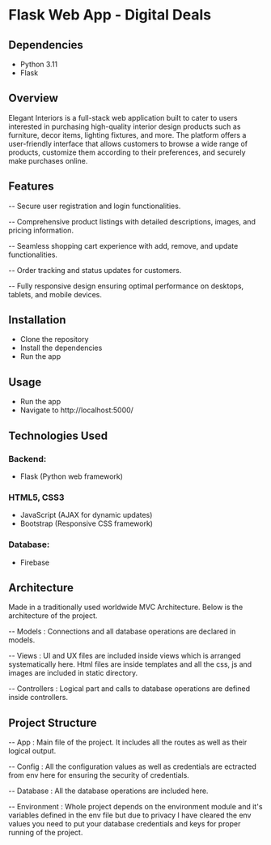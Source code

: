 # Flask Web App - Digital Deals

## Dependencies

- Python 3.11
- Flask

## Overview

Elegant Interiors is a full-stack web application built to cater to users interested in purchasing high-quality interior design products such as furniture, decor items, lighting fixtures, and more. The platform offers a user-friendly interface that allows customers to browse a wide range of products, customize them according to their preferences, and securely make purchases online.


## Features

--  Secure user registration and login functionalities.

--  Comprehensive product listings with detailed descriptions, images, and pricing information.

--  Seamless shopping cart experience with add, remove, and update functionalities.

--  Order tracking and status updates for customers.

--  Fully responsive design ensuring optimal performance on desktops, tablets, and mobile devices.


## Installation

- Clone the repository
- Install the dependencies
- Run the app
  

## Usage

- Run the app
- Navigate to http://localhost:5000/
  

## Technologies Used

### Backend:
- Flask (Python web framework)

### HTML5, CSS3
- JavaScript (AJAX for dynamic updates)
- Bootstrap (Responsive CSS framework)

### Database:
- Firebase


## Architecture

Made in a traditionally used worldwide MVC Architecture. Below is the architecture of the project.

-- Models : Connections and all database operations are declared in models.

-- Views : UI and UX files are included inside views which is arranged systematically here. Html files are inside templates and all the css, js and images are included in static directory.

-- Controllers : Logical part and calls to database operations are defined inside controllers.

## Project Structure


-- App : Main file of the project. It includes all the routes as well as their logical output.

-- Config : All the configuration values as well as credentials are ectracted from env here for ensuring the security of credentials.

-- Database : All the database operations are included here.

-- Environment : Whole project depends on the environment module and it's variables defined in the env file but due to privacy I have cleared the env values you need to put your database credentials and keys for proper running of the project.


